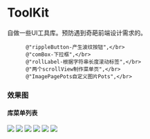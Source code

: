 # ToolKit
自做一些UI工具库。预防遇到奇葩前端设计需求的。</br>

          @"rippleButton-产生波纹按钮",</br>
          @"comBox-下拉框",</br>
          @"rollLabel-根据字符串长度滚动标签",</br>
          @"两个scrollView制作菜单页",</br>
          @"ImagePagePots自定义图片Pots",</br>
          
### 效果图
#### 库菜单列表
![](https://github.com/cjq002/ToolKit/raw/master/IMAGE/menu.png) 
![](https://github.com/cjq002/ToolKit/raw/master/IMAGE/s0.png) 
![](https://github.com/cjq002/ToolKit/raw/master/IMAGE/s1.png) 
![](https://github.com/cjq002/ToolKit/raw/master/IMAGE/s2.png) 
![](https://github.com/cjq002/ToolKit/raw/master/IMAGE/s3.png)
![](https://github.com/cjq002/ToolKit/raw/master/IMAGE/s4.png) 
